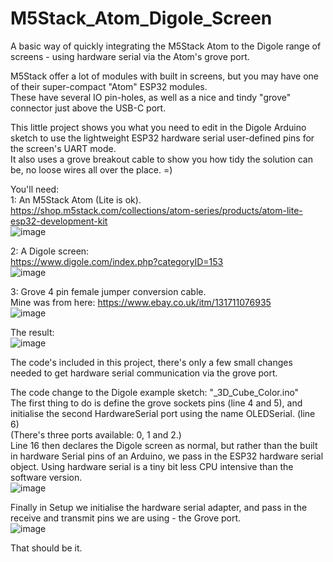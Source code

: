 # M5Stack_Atom_Digole_Screen
A basic way of quickly integrating the M5Stack Atom to the Digole range of screens - using hardware serial via the Atom's grove port.

M5Stack offer a lot of modules with built in screens, but you may have one of their super-compact "Atom" ESP32 modules.                
These have several IO pin-holes, as well as a nice and tindy "grove" connector just above the USB-C port.            

This little project shows you what you need to edit in the Digole Arduino sketch to use the lightweight ESP32 hardware serial user-defined pins for the screen's UART mode.     
It also uses a grove breakout cable to show you how tidy the solution can be, no loose wires all over the place. =)

You'll need:          
1: An M5Stack Atom (Lite is ok).            
https://shop.m5stack.com/collections/atom-series/products/atom-lite-esp32-development-kit        
![image](https://user-images.githubusercontent.com/1586332/148209855-9209361b-70d9-4b48-b4d0-41f920e71d66.png)


2: A Digole screen:                 
https://www.digole.com/index.php?categoryID=153         
![image](https://user-images.githubusercontent.com/1586332/148209269-f9644801-c7a0-4c14-bc54-0027681b217d.png)


3: Grove 4 pin female jumper conversion cable.         
Mine was from here: https://www.ebay.co.uk/itm/131711076935               
![image](https://user-images.githubusercontent.com/1586332/148208869-bce4ecf1-9e92-4551-9d86-acf48cc585a0.png)


The result:       
![image](https://user-images.githubusercontent.com/1586332/148209590-dc1cbcf7-6690-4336-bb1b-702b736fb5dd.png)

The code's included in this project, there's only a few small changes needed to get hardware serial communication via the grove port.

The code change to the Digole example sketch: "_3D_Cube_Color.ino"                
The first thing to do is define the grove sockets pins (line 4 and 5), and initialise the second HardwareSerial port using the name OLEDSerial. (line 6)    
(There's three ports available: 0, 1 and 2.)          
Line 16 then declares the Digole screen as normal, but rather than the built in hardware Serial pins of an Arduino, we pass in the ESP32 hardware serial object. Using hardware serial is a tiny bit less CPU intensive than the software version.                     
![image](https://user-images.githubusercontent.com/1586332/148210515-035d6d6d-fbcd-4256-883a-7c6646324997.png)

Finally in Setup we initialise the hardware serial adapter, and pass in the receive and transmit pins we are using - the Grove port.              
![image](https://user-images.githubusercontent.com/1586332/148210653-c19c5b4f-87b0-4519-8a58-3e75f4ccbf55.png)

That should be it.
